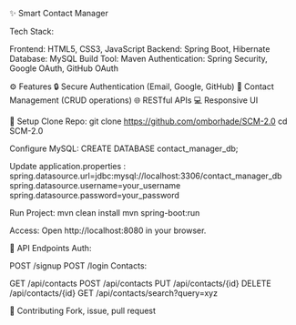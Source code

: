 ✨ Smart Contact Manager

Tech Stack:

Frontend: HTML5, CSS3, JavaScript
Backend: Spring Boot, Hibernate
Database: MySQL
Build Tool: Maven
Authentication: Spring Security, Google OAuth, GitHub OAuth


⚙️ Features
🔒 Secure Authentication (Email, Google, GitHub)
📇 Contact Management (CRUD operations)
🌐 RESTful APIs
💻 Responsive UI

🚀 Setup
Clone Repo:
git clone https://github.com/omborhade/SCM-2.0
cd SCM-2.0

Configure MySQL:
CREATE DATABASE contact_manager_db;

Update application.properties :
spring.datasource.url=jdbc:mysql://localhost:3306/contact_manager_db
spring.datasource.username=your_username
spring.datasource.password=your_password

Run Project:
mvn clean install
mvn spring-boot:run

Access: Open http://localhost:8080 in your browser.

📌 API Endpoints
Auth:

POST /signup
POST /login
Contacts:

GET /api/contacts
POST /api/contacts
PUT /api/contacts/{id}
DELETE /api/contacts/{id}
GET /api/contacts/search?query=xyz

🤝 Contributing
Fork, issue, pull request
